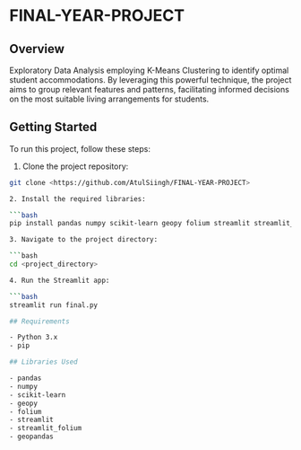 # FINAL-YEAR-PROJECT

## Overview

Exploratory Data Analysis employing K-Means Clustering to identify optimal student accommodations. By leveraging this powerful technique, the project aims to group relevant features and patterns, facilitating informed decisions on the most suitable living arrangements for students.

## Getting Started

To run this project, follow these steps:

1. Clone the project repository:

```bash
git clone <https://github.com/AtulSiingh/FINAL-YEAR-PROJECT>

2. Install the required libraries:

```bash
pip install pandas numpy scikit-learn geopy folium streamlit streamlit_folium geopandas

3. Navigate to the project directory:

```bash
cd <project_directory>

4. Run the Streamlit app:

```bash
streamlit run final.py

## Requirements

- Python 3.x
- pip

## Libraries Used

- pandas
- numpy
- scikit-learn
- geopy
- folium
- streamlit
- streamlit_folium
- geopandas

